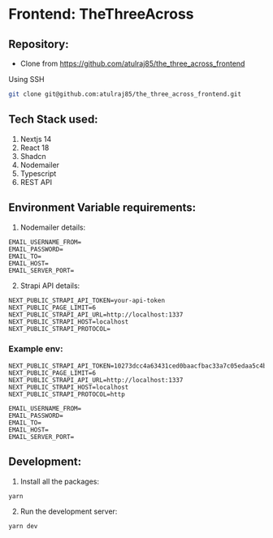 # Frontend: TheThreeAcross


## Repository:

- Clone from https://github.com/atulraj85/the_three_across_frontend


Using SSH

```bash
git clone git@github.com:atulraj85/the_three_across_frontend.git
```





## Tech Stack used:

1. Nextjs 14
2. React 18
3. Shadcn
4. Nodemailer
5. Typescript
6. REST API

## Environment Variable requirements:

1. Nodemailer details:

```
EMAIL_USERNAME_FROM=
EMAIL_PASSWORD=
EMAIL_TO=
EMAIL_HOST=
EMAIL_SERVER_PORT=
```

2. Strapi API details:

```
NEXT_PUBLIC_STRAPI_API_TOKEN=your-api-token
NEXT_PUBLIC_PAGE_LIMIT=6
NEXT_PUBLIC_STRAPI_API_URL=http://localhost:1337
NEXT_PUBLIC_STRAPI_HOST=localhost
NEXT_PUBLIC_STRAPI_PROTOCOL=

```


### Example env:

```
NEXT_PUBLIC_STRAPI_API_TOKEN=10273dcc4a63431ced0baacfbac33a7c05edaa5c4b74a4e6ff29bef7c52e3a5237f1bd585ddf6e3b916c9666173b76f67094660cc6889bfa57d526ed5df102c6dc95631669111d8273321cf7a8e3ebe4c00d0a2ae550cf9e0b58f5e054db19acd64afa5266a313f988de6bed0aeda1b33a026178b3e266401ba850aa95cc2b79
NEXT_PUBLIC_PAGE_LIMIT=6
NEXT_PUBLIC_STRAPI_API_URL=http://localhost:1337
NEXT_PUBLIC_STRAPI_HOST=localhost
NEXT_PUBLIC_STRAPI_PROTOCOL=http

EMAIL_USERNAME_FROM=
EMAIL_PASSWORD=
EMAIL_TO=
EMAIL_HOST=
EMAIL_SERVER_PORT=
```





## Development:

1. Install all the packages:

```bash
yarn
```

2. Run the development server:

```bash
yarn dev
```




